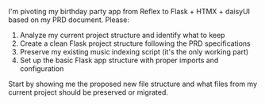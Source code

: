 I'm pivoting my birthday party app from Reflex to Flask + HTMX + daisyUI based on my PRD document. Please:

1. Analyze my current project structure and identify what to keep
2. Create a clean Flask project structure following the PRD specifications
3. Preserve my existing music indexing script (it's the only working part)
4. Set up the basic Flask app structure with proper imports and configuration

Start by showing me the proposed new file structure and what files from my current project should be preserved or migrated.